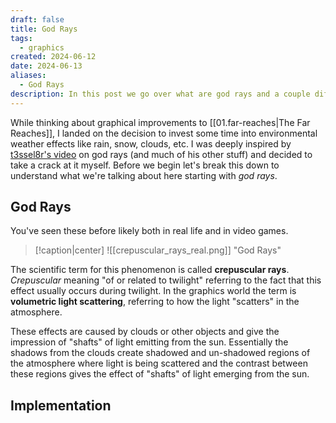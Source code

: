 ```yaml
---
draft: false
title: God Rays
tags:
  - graphics
created: 2024-06-12
date: 2024-06-13
aliases:
  - God Rays
description: In this post we go over what are god rays and a couple different high-level approaches to them followed by my personal implementation.
---
```


While thinking about graphical improvements to [[01.far-reaches|The Far Reaches]], I landed on the decision to invest some time into environmental weather effects like rain, snow, clouds, etc. I was deeply inspired by [t3ssel8r's video](https://www.youtube.com/watch?v=fSNdZ82I-eQ) on god rays (and much of his other stuff) and decided to take a crack at it myself. Before we begin let's break this down to understand what we're talking about here starting with *god rays*. 

## God Rays

You've seen these before likely both in real life and in video games.

> [!caption|center] 
> ![[crepuscular_rays_real.png]]
"God Rays"

The scientific term for this phenomenon is called **crepuscular rays**. *Crepuscular* meaning "of or related to twilight" referring to the fact that this effect usually occurs during twilight. In the graphics world the term is **volumetric light scattering**, referring to how the light "scatters" in the atmosphere. 

These effects are caused by clouds or other objects and give the impression of "shafts" of light emitting from the sun. Essentially the shadows from the clouds create shadowed and un-shadowed regions of the atmosphere where light is being scattered and the contrast between these regions gives the effect of "shafts" of light emerging from the sun.

## Implementation

